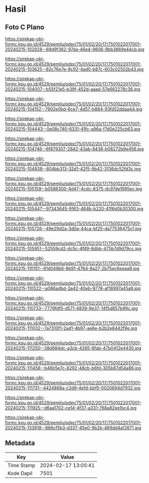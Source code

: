 # Hasil

## Foto C Plano

https://sirekap-obj-formc.kpu.go.id/4529/pemilu/pdpr/75/01/02/20/17/7501022017001-20240215-102928--69d9f362-97da-46e4-9606-9bb3669e44cb.jpg

https://sirekap-obj-formc.kpu.go.id/4529/pemilu/pdpr/75/01/02/20/17/7501022017001-20240215-103625--82c76e7e-9c92-4ad0-b87c-603c02502b43.jpg

https://sirekap-obj-formc.kpu.go.id/4529/pemilu/pdpr/75/01/02/20/17/7501022017001-20240215-104007--b55f21e5-b39f-452d-aaad-57e662278c36.jpg

https://sirekap-obj-formc.kpu.go.id/4529/pemilu/pdpr/75/01/02/20/17/7501022017001-20240215-104152--7902e0bd-6ce7-4d57-b884-93fd52ddaa44.jpg

https://sirekap-obj-formc.kpu.go.id/4529/pemilu/pdpr/75/01/02/20/17/7501022017001-20240215-104443--0e08c740-6331-41fc-a96a-f7d0e225cb63.jpg

https://sirekap-obj-formc.kpu.go.id/4529/pemilu/pdpr/75/01/02/20/17/7501022017001-20240215-104746--6f879307-2842-43ab-8438-b08272b9e456.jpg

https://sirekap-obj-formc.kpu.go.id/4529/pemilu/pdpr/75/01/02/20/17/7501022017001-20240215-104938--804bb313-32d1-42f5-9b42-3136dc52fd3c.jpg

https://sirekap-obj-formc.kpu.go.id/4529/pemilu/pdpr/75/01/02/20/17/7501022017001-20240215-105159--b0586300-4d47-4cdc-8375-dc97de1995ec.jpg

https://sirekap-obj-formc.kpu.go.id/4529/pemilu/pdpr/75/01/02/20/17/7501022017001-20240215-105447--97343645-9163-464b-b220-41f6d0b30300.jpg

https://sirekap-obj-formc.kpu.go.id/4529/pemilu/pdpr/75/01/02/20/17/7501022017001-20240215-105726--49e29d2a-3d0a-44ca-bf25-da77536475cf.jpg

https://sirekap-obj-formc.kpu.go.id/4529/pemilu/pdpr/75/01/02/20/17/7501022017001-20240215-105951--52559cd2-dc5c-4f49-8dbb-475b7d9d79cc.jpg

https://sirekap-obj-formc.kpu.go.id/4529/pemilu/pdpr/75/01/02/20/17/7501022017001-20240215-110151--91d049b6-8b91-4764-8a27-2b75ec6eeaa9.jpg

https://sirekap-obj-formc.kpu.go.id/4529/pemilu/pdpr/75/01/02/20/17/7501022017001-20240215-110522--a086adbd-3a42-40eb-9778-af16997a45a9.jpg

https://sirekap-obj-formc.kpu.go.id/4529/pemilu/pdpr/75/01/02/20/17/7501022017001-20240215-110733--7779fdf5-d571-4839-9e37-14f5d857b99c.jpg

https://sirekap-obj-formc.kpu.go.id/4529/pemilu/pdpr/75/01/02/20/17/7501022017001-20240215-111032--7a7310f1-2ad1-4b97-ae6e-b2b2e8442f9e.jpg

https://sirekap-obj-formc.kpu.go.id/4529/pemilu/pdpr/75/01/02/20/17/7501022017001-20240215-111250--38d684dc-a3cb-4265-8fab-47b0412e4430.jpg

https://sirekap-obj-formc.kpu.go.id/4529/pemilu/pdpr/75/01/02/20/17/7501022017001-20240215-111458--b46b5e7c-8292-48cb-b6fd-305b87d54a86.jpg

https://sirekap-obj-formc.kpu.go.id/4529/pemilu/pdpr/75/01/02/20/17/7501022017001-20240215-111731--4424868a-c2d9-4efd-bbf5-0020694d7932.jpg

https://sirekap-obj-formc.kpu.go.id/4529/pemilu/pdpr/75/01/02/20/17/7501022017001-20240215-111925--d6aa1702-ce14-4f37-a331-768a82ee1bc4.jpg

https://sirekap-obj-formc.kpu.go.id/4529/pemilu/pdpr/75/01/02/20/17/7501022017001-20240215-133918--886cf5b3-d337-45e0-9b2b-469dd4af2671.jpg


## Metadata

| Key        | Value               |
| ---------- | ------------------- |
| Time Stamp | 2024-02-17 13:05:41 |
| Kode Dapil | 7501                |



